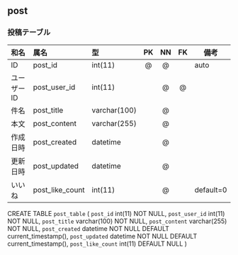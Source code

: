 ## post

### 投稿テーブル

|和名|属名|型|PK|NN|FK|備考|
|:---|:---|:---|:---:|:---:|:---:|---|
|ID|post_id|int(11)|@|@||auto|
|ユーザーID|post_user_id|int(11)||@|@||
|件名|post_title|varchar(100)||@|||
|本文|post_content|varchar(255)||@|||
|作成日時|post_created|datetime||@|||
|更新日時|post_updated|datetime||@|||
|いいね|post_like_count|int(11)||@||default=0|

CREATE TABLE `post_table` (
  `post_id` int(11) NOT NULL,
  `post_user_id` int(11) NOT NULL,
  `post_title` varchar(100) NOT NULL,
  `post_content` varchar(255) NOT NULL,
  `post_created` datetime NOT NULL DEFAULT current_timestamp(),
  `post_updated` datetime NOT NULL DEFAULT current_timestamp(),
  `post_like_count` int(11) DEFAULT NULL
) 